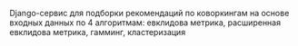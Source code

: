 Django-сервис для подборки рекомендаций по коворкингам на основе входных данных по 4 алгоритмам: евклидова метрика, расширенная евклидова метрика, гамминг, кластеризация
